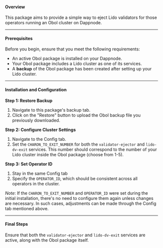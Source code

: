 #### Overview
This package aims to provide a simple way to eject Lido validators for those operators running an Obol cluster on Dappnode.

---

#### Prerequisites
Before you begin, ensure that you meet the following requirements:
- An active Obol package is installed on your Dappnode.
- Your Obol package includes a Lido cluster as one of its services.
- A **backup** of the Obol package has been created after setting up your Lido cluster.

---

#### Installation and Configuration

**Step 1: Restore Backup**
1. Navigate to this package's backup tab.
2. Click on the "Restore" button to upload the Obol backup file you previously downloaded. 

**Step 2: Configure Cluster Settings**
1. Navigate to the Config tab.
2. Set the `CHARON_TO_EXIT_NUMBER` for both the `validator-ejector` and `lido-dv-exit` services. This number should correspond to the number of your Lido cluster inside the Obol package (choose from 1-5).

**Step 3: Set Operator ID**
1. Stay in the same Config tab
2. Specify the `OPERATOR_ID`, which should be consistent across all operators in the cluster.

_Note_: If the `CHARON_TO_EXIT_NUMBER` and `OPERATOR_ID` were set during the initial installation, there's no need to configure them again unless changes are necessary. In such cases, adjustments can be made through the Config tab mentioned above.

---

#### Final Steps
Ensure that both the `validator-ejector` and `lido-dv-exit` services are active, along with the Obol package itself.
